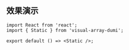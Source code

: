 
## 效果演示

```tsx
import React from 'react';
import { Static } from 'visual-array-dumi';

export default () => <Static />;
```
